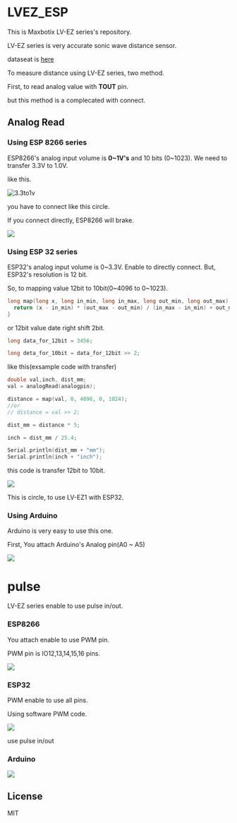 # LVEZ_ESP

This is Maxbotix LV-EZ series's repository.

LV-EZ series is very accurate sonic wave distance sensor.

dataseat is [here](https://www.maxbotix.com/downloads.htm)

To measure distance using LV-EZ series, two method.

First, to read analog value with **TOUT** pin.

but this method is a complecated with connect.

## Analog Read

### Using ESP 8266 series

ESP8266's analog input volume is **0~1V's** and 10 bits (0~1023). We need to transfer 3.3V to 1.0V. 

like this.

![3.3to1v](./pic/to1V.jpg)

you have to connect like this circle.

If you connect directly, ESP8266 will brake.

![](./pic/ESP8266connect.jpg)


### Using ESP 32 series
ESP32's analog input volume is 0~3.3V. Enable to directly connect. 
But, ESP32's resolution is 12 bit.

So, to mapping value 12bit to 10bit(0~4096 to 0~1023).

```map.cpp
long map(long x, long in_min, long in_max, long out_min, long out_max) {
  return (x - in_min) * (out_max - out_min) / (in_max - in_min) + out_min;
}
```

or 12bit value date right shift 2bit.

```shift.cpp
long data_for_12bit = 3456;

long deta_for_10bit = data_for_12bit >> 2;
```

like this(exsample code with transfer)

```mapping.cpp
double val,inch, dist_mm;
val = analogRead(analogpin);

distance = map(val, 0, 4096, 0, 1024);
//or
// distance = val >> 2;

dist_mm = distance * 5;

inch = dist_mm / 25.4;

Serial.println(dist_mm + "mm");
Serial.println(inch + "inch");
```

this code is transfer 12bit to 10bit.

![](./pic/ESP32_LVEZ.png)

This is circle, to use LV-EZ1 with ESP32.

### Using Arduino
Arduino is very easy to use this one.

First, You attach Arduino's Analog pin(A0 ~ A5)

![](./pic/Arduino_LVEZ.png)

# pulse

LV-EZ series enable to use pulse in/out.

### ESP8266

You attach enable to use PWM pin.

PWM pin is IO12,13,14,15,16 pins.

![](./pic/ESP8266_pwm.png)

### ESP32

PWM enable to use all pins.

Using software PWM code.

![](./pic/ESP32_PWMLVEZ.png)

use pulse in/out

### Arduino

![](./pic/Arduino_PWMLVEZ.png)


## License
MIT
